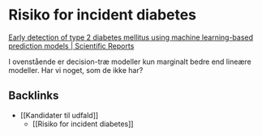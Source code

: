 # Risiko for incident diabetes
[Early detection of type 2 diabetes mellitus using machine learning-based prediction models | Scientific Reports](https://www.nature.com/articles/s41598-020-68771-z)

I ovenstående er decision-træ modeller kun marginalt bedre end lineære modeller. Har vi noget, som de ikke har?

## Backlinks
* [[Kandidater til udfald]]
	* [[Risiko for incident diabetes]]

<!-- {BearID:C0CBF5A6-BB13-4D15-8EC5-03448E1456C4-3904-0000A53A0DEC23B2} -->
